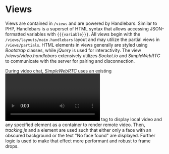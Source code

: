 # Views 

Views are contained in `/views` and are powered by Handlebars. Similar to PHP, Handlebars is a superset of HTML syntax that allows accessing JSON-formatted variables with `{{{variable}}}`. All views begin with the `/views/layouts/main.handlebars` layout and may utilize the partial views in `/views/partials`. HTML elements in views generally are styled using *Bootstrap* classes, while *jQuery* is used for interactivity. The view */views/video.handlebars* extensively utilizes *Socket.io* and *SimpleWebRTC* to communicate with the server for pairing and disconnection. 

During video chat, *SimpleWebRTC* uses an existing *<video>* tag to display local video and any specified element as a container to render remote video. Then, *tracking.js* and a *<canvas>* element are used such that either only a face with an obscured background or the text "No face found" are displayed. Further logic is used to make that effect more performant and robust to frame drops.